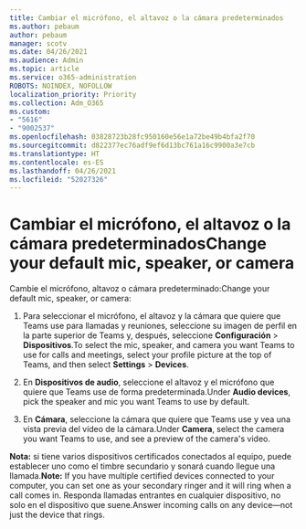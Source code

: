 ```yaml
---
title: Cambiar el micrófono, el altavoz o la cámara predeterminados
ms.author: pebaum
author: pebaum
manager: scotv
ms.date: 04/26/2021
ms.audience: Admin
ms.topic: article
ms.service: o365-administration
ROBOTS: NOINDEX, NOFOLLOW
localization_priority: Priority
ms.collection: Adm_O365
ms.custom:
- "5616"
- "9002537"
ms.openlocfilehash: 03828723b28fc950160e56e1a72be49b4bfa2f70
ms.sourcegitcommit: d822377ec76adf9ef6d13bc761a16c9900a3e7cb
ms.translationtype: HT
ms.contentlocale: es-ES
ms.lasthandoff: 04/26/2021
ms.locfileid: "52027326"
---
```

# <a name="change-your-default-mic-speaker-or-camera"></a><span data-ttu-id="5c2cd-102">Cambiar el micrófono, el altavoz o la cámara predeterminados</span><span class="sxs-lookup"><span data-stu-id="5c2cd-102">Change your default mic, speaker, or camera</span></span>

<span data-ttu-id="5c2cd-103">Cambie el micrófono, altavoz o cámara predeterminado:</span><span class="sxs-lookup"><span data-stu-id="5c2cd-103">Change your default mic, speaker, or camera:</span></span>

1. <span data-ttu-id="5c2cd-104">Para seleccionar el micrófono, el altavoz y la cámara que quiere que Teams use para llamadas y reuniones, seleccione su imagen de perfil en la parte superior de Teams y, después, seleccione **Configuración** > **Dispositivos**.</span><span class="sxs-lookup"><span data-stu-id="5c2cd-104">To select the mic, speaker, and camera you want Teams to use for calls and meetings, select your profile picture at the top of Teams, and then select **Settings** > **Devices**.</span></span>

1. <span data-ttu-id="5c2cd-105">En **Dispositivos de audio**, seleccione el altavoz y el micrófono que quiere que Teams use de forma predeterminada.</span><span class="sxs-lookup"><span data-stu-id="5c2cd-105">Under **Audio devices**, pick the speaker and mic you want Teams to use by default.</span></span> 

1. <span data-ttu-id="5c2cd-106">En **Cámara**, seleccione la cámara que quiere que Teams use y vea una vista previa del vídeo de la cámara.</span><span class="sxs-lookup"><span data-stu-id="5c2cd-106">Under **Camera**, select the camera you want Teams to use, and see a preview of the camera's video.</span></span> 

<span data-ttu-id="5c2cd-107">**Nota:** si tiene varios dispositivos certificados conectados al equipo, puede establecer uno como el timbre secundario y sonará cuando llegue una llamada.</span><span class="sxs-lookup"><span data-stu-id="5c2cd-107">**Note:** If you have multiple certified devices connected to your computer, you can set one as your secondary ringer and it will ring when a call comes in.</span></span> <span data-ttu-id="5c2cd-108">Responda llamadas entrantes en cualquier dispositivo, no solo en el dispositivo que suene.</span><span class="sxs-lookup"><span data-stu-id="5c2cd-108">Answer incoming calls on any device—not just the device that rings.</span></span>